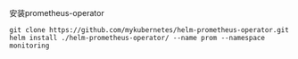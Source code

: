 安装prometheus-operator  
```
git clone https://github.com/mykubernetes/helm-prometheus-operator.git
helm install ./helm-prometheus-operator/ --name prom --namespace monitoring
```  
